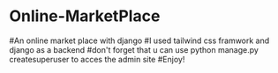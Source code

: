 # Online-MarketPlace
#An online market place with django
#I used tailwind css framwork and django as a backend
#don't forget that u can use python manage.py createsuperuser to acces the admin site
#Enjoy!
